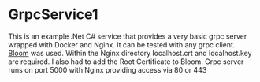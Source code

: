 ﻿# GrpcService1

This is an example .Net C# service that provides a very basic grpc server wrapped with Docker and Nginx. 
It can be tested with any grpc client. [Bloom](https://github.com/uw-labs/bloomrpc) was used.  Within the Nginx directory localhost.crt and localhost.key are required. I also had to add the Root Certificate to Bloom. Grpc server runs on port 5000 with Nginx providing access via 80 or 443 

